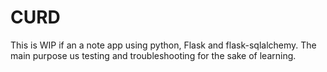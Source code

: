 # CURD

This is WIP if an a note app using python, Flask and flask-sqlalchemy.
The main purpose us testing and troubleshooting for the sake of learning.
